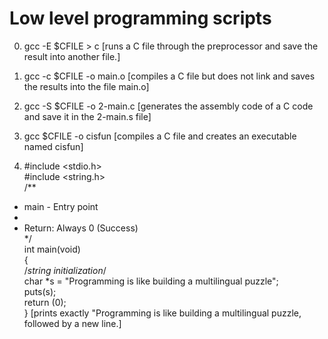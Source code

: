 Low level programming scripts
=============================

 0. gcc -E $CFILE > c [runs a C file through the preprocessor and save the result into another file.]

 1. gcc -c $CFILE -o main.o  [compiles a C file but does not link and saves the results into the file main.o]

 2. gcc -S $CFILE -o 2-main.c [generates the assembly code of a C code and save it in the 2-main.s file]

 3. gcc $CFILE -o cisfun  [compiles a C file and creates an executable named cisfun]

 4. #include <stdio.h>                                                                                                               
#include <string.h>                                                                                                              
/**                                                                                                                              
 * main - Entry point                                                                                                            
 *                                                                                                                               
 * Return: Always 0 (Success)                                                                                                    
 */                                                                                                                              
int main(void)                                                                                                                   
{                                                                                                                                
  /*string initialization*/                                                                                                      
  char *s = "Programming is like building a multilingual puzzle";                                                                
  puts(s);                                                                                                                       
  return (0);                                                                                                                    
}
[prints exactly "Programming is like building a multilingual puzzle, followed by a new line.]